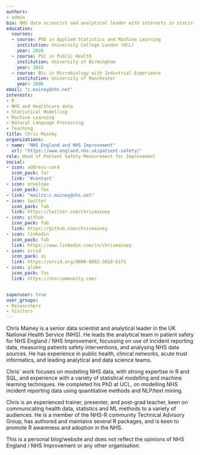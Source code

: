 ```yaml
---
authors:
- admin
bio: NHS data scientist and analytical leader with interests in statistical modelling and machine learning in healthcare data.
education:
  courses:
  - course: PhD in Applied Statistics and Machine Learning
    institution: University College London (UCL)
    year: 2020
  - course: PGC in Public Health
    institution: University of Birmingham
    year: 2015
  - course: BSc in Microbiology with Industrial Experience
    institution: University of Manchester
    year: 2006
email: "c.mainey@nhs.net"
interests:
- R
- NHS and Healthcare data
- Statistical Modelling
- Machine Learning
- Natural Language Processing
- Teaching
title: Chris Mainey
organizations:
- name: "NHS England and NHS Improvement"
  url: "https://www.england.nhs.uk/patient-safety/"
role: Head of Patient Safety Measurement for Improvement
social:
- icon: address-card
  icon_pack: far
  link: '#contact'
- icon: envelope
  icon_pack: fas
- link: "mailto:c.mainey@nhs.net"
- icon: twitter
  icon_pack: fab
  link: https://twitter.com/chrismainey
- icon: github
  icon_pack: fab
  link: https://github.com/chrismainey
- icon: linkedin
  icon_pack: fab
  link: https://www.linkedin.com/in/chrismainey
- icon: orcid
  icon_pack: ai
  link: https://orcid.org/0000-0002-3018-6171
- icon: globe
  icon_pack: fas
  link: https://nhsrcommunity.com/


superuser: true
user_groups:
- Researchers
- Visitors
---
```


Chris Mainey is a senior data scientist and analytical leader in the UK National Health Service (NHS).  He leads the analytical team in patient safety for NHS England / NHS Improvement, focussing on use of incident reporting data, measuring patients safety interventions, and analysing NHS data sources.  He has experience in public health, clinical networks, acute trust informatics, and leading analytical and data science teams.

Chris' work focuses on modelling NHS data, with strong expertise in R and SQL, and experience with a variety of statistical modelling and machine learning techniques.  He completed his PhD at UCL, on modelling NHS incident reporting data using quantitative methods and NLP/text mining.

Chris is an experienced trainer, presenter, and post-grad teacher, keen on communicating health data, statistics and ML methods to a variety of audiences. He is a member of the NHS-R community Technical Advisory Group, has authored and maintains several R packages, and is keen to promote R awareness and adoption in the NHS.
 
This is a personal blog/website and does not reflect the opinions of NHS England / NHS Improvement or any other organisation.
